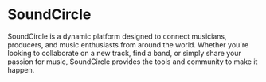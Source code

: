 # SoundCircle

SoundCircle is a dynamic platform designed to connect musicians, producers, and music enthusiasts from around the world. Whether you're looking to collaborate on a new track, find a band, or simply share your passion for music, SoundCircle provides the tools and community to make it happen.
